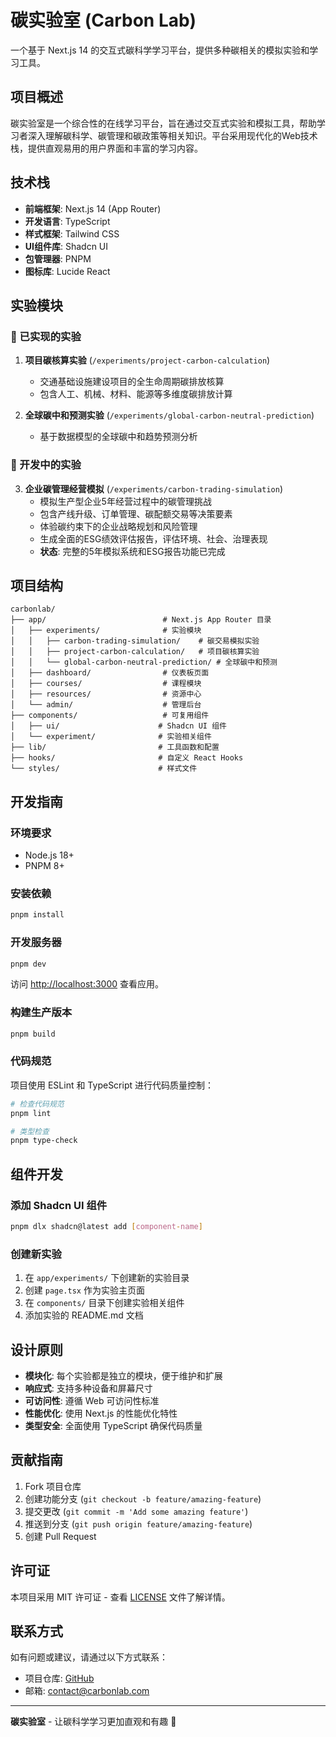 # 碳实验室 (Carbon Lab)

一个基于 Next.js 14 的交互式碳科学学习平台，提供多种碳相关的模拟实验和学习工具。

## 项目概述

碳实验室是一个综合性的在线学习平台，旨在通过交互式实验和模拟工具，帮助学习者深入理解碳科学、碳管理和碳政策等相关知识。平台采用现代化的Web技术栈，提供直观易用的用户界面和丰富的学习内容。

## 技术栈

- **前端框架**: Next.js 14 (App Router)
- **开发语言**: TypeScript
- **样式框架**: Tailwind CSS
- **UI组件库**: Shadcn UI
- **包管理器**: PNPM
- **图标库**: Lucide React

## 实验模块

### 🔬 已实现的实验

1. **项目碳核算实验** (`/experiments/project-carbon-calculation`)
   - 交通基础设施建设项目的全生命周期碳排放核算
   - 包含人工、机械、材料、能源等多维度碳排放计算

2. **全球碳中和预测实验** (`/experiments/global-carbon-neutral-prediction`)
   - 基于数据模型的全球碳中和趋势预测分析

### 🚧 开发中的实验

3. **企业碳管理经营模拟** (`/experiments/carbon-trading-simulation`)
   - 模拟生产型企业5年经营过程中的碳管理挑战
   - 包含产线升级、订单管理、碳配额交易等决策要素
   - 体验碳约束下的企业战略规划和风险管理
   - 生成全面的ESG绩效评估报告，评估环境、社会、治理表现
   - **状态**: 完整的5年模拟系统和ESG报告功能已完成

## 项目结构

```
carbonlab/
├── app/                          # Next.js App Router 目录
│   ├── experiments/              # 实验模块
│   │   ├── carbon-trading-simulation/    # 碳交易模拟实验
│   │   ├── project-carbon-calculation/   # 项目碳核算实验
│   │   └── global-carbon-neutral-prediction/ # 全球碳中和预测
│   ├── dashboard/                # 仪表板页面
│   ├── courses/                  # 课程模块
│   ├── resources/                # 资源中心
│   └── admin/                    # 管理后台
├── components/                   # 可复用组件
│   ├── ui/                      # Shadcn UI 组件
│   └── experiment/              # 实验相关组件
├── lib/                         # 工具函数和配置
├── hooks/                       # 自定义 React Hooks
└── styles/                      # 样式文件
```

## 开发指南

### 环境要求

- Node.js 18+
- PNPM 8+

### 安装依赖

```bash
pnpm install
```

### 开发服务器

```bash
pnpm dev
```

访问 [http://localhost:3000](http://localhost:3000) 查看应用。

### 构建生产版本

```bash
pnpm build
```

### 代码规范

项目使用 ESLint 和 TypeScript 进行代码质量控制：

```bash
# 检查代码规范
pnpm lint

# 类型检查
pnpm type-check
```

## 组件开发

### 添加 Shadcn UI 组件

```bash
pnpm dlx shadcn@latest add [component-name]
```

### 创建新实验

1. 在 `app/experiments/` 下创建新的实验目录
2. 创建 `page.tsx` 作为实验主页面
3. 在 `components/` 目录下创建实验相关组件
4. 添加实验的 README.md 文档

## 设计原则

- **模块化**: 每个实验都是独立的模块，便于维护和扩展
- **响应式**: 支持多种设备和屏幕尺寸
- **可访问性**: 遵循 Web 可访问性标准
- **性能优化**: 使用 Next.js 的性能优化特性
- **类型安全**: 全面使用 TypeScript 确保代码质量

## 贡献指南

1. Fork 项目仓库
2. 创建功能分支 (`git checkout -b feature/amazing-feature`)
3. 提交更改 (`git commit -m 'Add some amazing feature'`)
4. 推送到分支 (`git push origin feature/amazing-feature`)
5. 创建 Pull Request

## 许可证

本项目采用 MIT 许可证 - 查看 [LICENSE](LICENSE) 文件了解详情。

## 联系方式

如有问题或建议，请通过以下方式联系：

- 项目仓库: [GitHub](https://github.com/your-org/carbonlab)
- 邮箱: contact@carbonlab.com

---

**碳实验室** - 让碳科学学习更加直观和有趣 🌱 